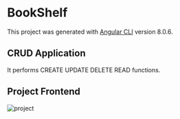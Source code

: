 # BookShelf

This project was generated with [Angular CLI](https://github.com/angular/angular-cli) version 8.0.6.

## CRUD Application

It performs CREATE UPDATE DELETE READ functions.

## Project Frontend
![project](https://user-images.githubusercontent.com/60259661/104281920-4279a380-54d4-11eb-966e-7f9f84b92584.JPG)
